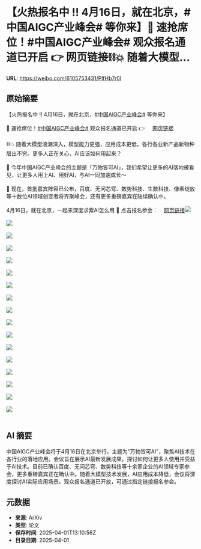 # 【火热报名中 ‼️ 4月16日，就在北京，#中国AIGC产业峰会# 等你来】📣 速抢席位！#中国AIGC产业峰会# 观众报名通道已开启 👉 网页链接⛓️💥 随着大模型...

**URL**: https://weibo.com/6105753431/PlfHb7r0I

## 原始摘要

【火热报名中 ‼️ 4月16日，就在北京，<a href="https://m.weibo.cn/search?containerid=231522type%3D1%26t%3D10%26q%3D%23%E4%B8%AD%E5%9B%BDAIGC%E4%BA%A7%E4%B8%9A%E5%B3%B0%E4%BC%9A%23&amp;extparam=%23%E4%B8%AD%E5%9B%BDAIGC%E4%BA%A7%E4%B8%9A%E5%B3%B0%E4%BC%9A%23" data-hide=""><span class="surl-text">#中国AIGC产业峰会#</span></a> 等你来】<br><br>📣 速抢席位！<a href="https://m.weibo.cn/search?containerid=231522type%3D1%26t%3D10%26q%3D%23%E4%B8%AD%E5%9B%BDAIGC%E4%BA%A7%E4%B8%9A%E5%B3%B0%E4%BC%9A%23&amp;extparam=%23%E4%B8%AD%E5%9B%BDAIGC%E4%BA%A7%E4%B8%9A%E5%B3%B0%E4%BC%9A%23" data-hide=""><span class="surl-text">#中国AIGC产业峰会#</span></a> 观众报名通道已开启 👉 <a href="https://weibo.cn/sinaurl?u=https%3A%2F%2Fhdxu.cn%2FArf5" data-hide=""><span class="url-icon"><img style="width: 1rem;height: 1rem" src="https://h5.sinaimg.cn/upload/2015/09/25/3/timeline_card_small_web_default.png" referrerpolicy="no-referrer"></span><span class="surl-text">网页链接</span></a><br><br>⛓️💥 随着大模型浪潮深入，模型能力更强，应用成本更低，各行各业新产品新物种层出不穷。更多人正在关心，AI应该如何用起来？<br><br>🔆 今年中国AIGC产业峰会的主题是「万物皆可AI」，我们希望让更多的AI落地被看见，让更多人用上AI、用好AI，与AI一同加速成长～<br><br>💬 现在，首批嘉宾阵容已公布，百度、无问芯穹、数势科技、生数科技、像素绽放等十数位AI领域创变者将齐聚峰会，还有更多重磅嘉宾在陆续确认中。<br><br>4月16日，就在北京，一起来深度求索AI怎么用 🙌 点击报名参会：<a href="https://weibo.cn/sinaurl?u=https%3A%2F%2Fhdxu.cn%2FArf5" data-hide=""><span class="url-icon"><img style="width: 1rem;height: 1rem" src="https://h5.sinaimg.cn/upload/2015/09/25/3/timeline_card_small_web_default.png" referrerpolicy="no-referrer"></span><span class="surl-text">网页链接</span></a><img style="" src="https://tvax2.sinaimg.cn/large/006Fd7o3gy1i01cqnc5a0j30u0140gw4.jpg" referrerpolicy="no-referrer"><br><br><img style="" src="https://tvax1.sinaimg.cn/large/006Fd7o3gy1i01cr1vsoij30u0140n7c.jpg" referrerpolicy="no-referrer"><br><br><img style="" src="https://tvax4.sinaimg.cn/large/006Fd7o3gy1i01cr25eyuj30u0140gxa.jpg" referrerpolicy="no-referrer"><br><br><img style="" src="https://tvax1.sinaimg.cn/large/006Fd7o3gy1i01cr1vswdj30u0140gw6.jpg" referrerpolicy="no-referrer"><br><br><img style="" src="https://tvax1.sinaimg.cn/large/006Fd7o3gy1i01cr22750j30u0140k2i.jpg" referrerpolicy="no-referrer"><br><br><img style="" src="https://tvax2.sinaimg.cn/large/006Fd7o3gy1i01cr1j2agj30u0140wp2.jpg" referrerpolicy="no-referrer"><br><br><img style="" src="https://tvax2.sinaimg.cn/large/006Fd7o3gy1i01cr0c64lj30u0140k2h.jpg" referrerpolicy="no-referrer"><br><br><img style="" src="https://tvax3.sinaimg.cn/large/006Fd7o3gy1i01cr1ydgij30u014014j.jpg" referrerpolicy="no-referrer"><br><br><img style="" src="https://tvax1.sinaimg.cn/large/006Fd7o3ly1i01cr0jukpj30u0140al6.jpg" referrerpolicy="no-referrer"><br><br><img style="" src="https://tvax2.sinaimg.cn/large/006Fd7o3ly1i01cr0i008j30u0140drd.jpg" referrerpolicy="no-referrer"><br><br><img style="" src="https://tvax2.sinaimg.cn/large/006Fd7o3gy1i01cqzz2fzj30u0140qeb.jpg" referrerpolicy="no-referrer"><br><br><img style="" src="https://tvax3.sinaimg.cn/large/006Fd7o3ly1i01cqzsgtwj30u0140dqu.jpg" referrerpolicy="no-referrer"><br><br><img style="" src="https://tvax4.sinaimg.cn/large/006Fd7o3ly1i01cqzt3ctj30u0140wq4.jpg" referrerpolicy="no-referrer"><br><br><img style="" src="https://tvax1.sinaimg.cn/large/006Fd7o3gy1i01cr24xlfj30u0140gxl.jpg" referrerpolicy="no-referrer"><br><br><img style="" src="https://tvax4.sinaimg.cn/large/006Fd7o3gy1i01cr1rj6sj30u0140aku.jpg" referrerpolicy="no-referrer"><br><br><img style="" src="https://tvax4.sinaimg.cn/large/006Fd7o3gy1i01cr25ud4j30u0140gws.jpg" referrerpolicy="no-referrer"><br><br><img style="" src="https://tvax2.sinaimg.cn/large/006Fd7o3gy1i01cr23nsoj30u01407fe.jpg" referrerpolicy="no-referrer"><br><br>

## AI 摘要

中国AIGC产业峰会将于4月16日在北京举行，主题为"万物皆可AI"，聚焦AI技术在各行业的落地应用。会议旨在展示AI最新发展成果，探讨如何让更多人使用并受益于AI技术。目前已确认百度、无问芯穹、数势科技等十余家企业的AI领域专家参会，更多重磅嘉宾正在确认中。随着大模型技术发展，AI应用成本降低，会议将深度探讨AI实际应用场景。观众报名通道已开放，可通过指定链接报名参会。

## 元数据

- **来源**: ArXiv
- **类型**: 论文
- **保存时间**: 2025-04-01T13:10:56Z
- **目录日期**: 2025-04-01
